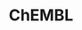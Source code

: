 ---
bigquery: https://console.cloud.google.com/bigquery?p=patents-public-data&d=ebi_chembl&page=dataset
citation: '"The ChEMBL database in 2017." Anna Gaulton, Anne Hersey, Michał Nowotka,
  A Patrícia Bento, Jon Chambers, David Mendez, Prudence Mutowo, Francis Atkinson,
  Louisa J Bellis, Elena Cibrián-Uhalte, Mark Davies, Nathan Dedman, Anneli Karlsson,
  María Paula Magariños, John P Overington, George Papadatos, Ines Smit, Andrew R
  Leach Nucleic acids Research (2017) 45 (Database Issue), D945-D954'
contributors: European Bioinformatics Institute
cost: None
description: ChEMBL Data is a manually curated database of small molecules used in
  drug discovery, including information about existing patented drugs.
documentation: 'schema: https://www.ebi.ac.uk/chembl/db_schema


  '
last_edit: 04/05/2022, 20:05:10
location: https://console.cloud.google.com/marketplace/product/google_patents_public_datasets/chembl
maintained_by: EMBL-EBI, an outstation of European Molecular Biology Laboratory
related_publications: '

  ChEMBL: towards direct deposition of bioassay data.


  Mendez D, Gaulton A, Bento AP, Chambers J, De Veij M, Félix E, Magariños MP, Mosquera
  JF, Mutowo P, Nowotka M, Gordillo-Marañón M, Hunter F, Junco L, Mugumbate G, Rodriguez-Lopez
  M, Atkinson F, Bosc N, Radoux CJ, Segura-Cabrera A, Hersey A, Leach AR.


  — Nucleic Acids Res. 2019; 47(D1):D930-D940. doi: 10.1093/nar/gky1075

  '
schema_fields:
- site_name
- std_act_id
- metabolite_record_id
- record_id
- assay_subcellular_fraction
- metref_id
- mol_atc_id
- research_stem
- activity_count
- action_type
- dosage_form
- source_domain_id
- species_group_flag
- assay_type
- caloha_id
- direct_interaction
- irac_code
- uberon_id
- published_relation
- doc_type
- domain_name
- cell_source_tax_id
- alert_set_id
- bei
- tid
- rgid
- creation_date
- strength
- withdrawn_year
- name
- status
- curation_comment
- structure_type
- max_phase_for_ind
- protein_class_id
- lle
- published_value
- num_ro5_violations
- authors
- mc_target_type
- db_version
- target_type
- ddd_id
- indication_class
- assay_source
- result_flag
- full_molformula
- assay_cell_type
- met_comment
- pathway_key
- withdrawn_flag
- hbd_lipinski
- first_in_class
- uo_units
- protein_class_desc
- l6
- level5
- mc_tax_id
- aromatic_rings
- compound_key
- active_ingredient
- level1_description
- domain_id
- frac_class_id
- tid_fixed
- curated_by
- hrac_code
- target_mapping
- doc_id
- isoform
- ref_id
- component_synonym
- tissue_id
- warnref_id
- inorganic_flag
- confidence
- bao_id
- last_active
- clo_id
- bao_endpoint
- relation
- cx_logd
- normal_range_min
- smarts
- end_position
- last_page
- synonyms
- nda_type
- parent_type
- assay_test_type
- value
- parameter_value
- disease_efficacy
- stem
- src_id
- molecular_species
- chirality
- cellosaurus_id
- heavy_atoms
- relationship_desc
- ridx
- homologue
- standard_upper_value
- sequence
- rtb
- publication_number
- mw_monoisotopic
- qed_weighted
- cell_id
- ref_url
- component_id
- previous_company
- src_assay_id
- parameter_type
- prodrug
- protein_class_synonym
- chebi_par_id
- source
- compd_id
- availability_type
- updated_by
- oc_id
- submission_date
- aspect
- mol_hrac_id
- stem_class
- standard_relation
- definition
- cpd_str_alert_id
- class_level
- withdrawn_reason
- warning_type
- priority
- units
- standard_flag
- domain_type
- oral
- component_type
- activity_id
- cell_description
- entity_type
- variant_id
- chembl_id
- class_type
- l3
- mol_frac_id
- pubmed_id
- potential_duplicate
- aidx
- standard_inchi_key
- approval_date
- stat
- assay_id
- patent_id
- psa
- ddd_units
- annotation
- sequence_md5sum
- toid
- assay_strain
- assay_tissue
- ddd_value
- acd_logd
- cidx
- major_class
- level1
- start_position
- therapeutic_flag
- published_type
- topical
- relationship
- drug_record_id
- bao_format
- alert_id
- type
- level2
- bto_id
- ingredient
- biocomp_id
- organism
- first_page
- res_stem_id
- molregno
- country
- issue
- l4
- standard_value
- doi
- route
- syn_type
- molecular_mechanism
- idx
- cx_logp
- efo_id
- warning_id
- cell_source_tissue
- standard_units
- delist_flag
- l2
- molfile
- short_name
- first_approval
- mecref_id
- assay_category
- protclasssyn_id
- ref_type
- substrate_record_id
- confidence_score
- le
- qudt_units
- journal
- max_phase
- normal_range_max
- path
- enzyme_tid
- prediction_method
- acd_most_apka
- year
- l5
- efo_term
- l7
- ddd_comment
- patent_expire_date
- hba
- hrac_class_id
- mec_id
- innovator_company
- description
- product_id
- level2_description
- warning_description
- abstract
- met_id
- co_stem_id
- l8
- cx_most_apka
- domain_description
- src_short_name
- usan_year
- level4_description
- ro3_pass
- binding_site_comment
- assay_desc
- sitecomp_id
- cell_name
- active_molregno
- updated_on
- alert_name
- sei
- downgraded
- withdrawn_country
- mechanism_comment
- standard_text_value
- actsm_id
- who_name
- acd_logp
- hba_lipinski
- company
- warning_country
- warning_year
- subgroup
- usan_stem
- volume
- orig_description
- withdrawn_class
- frac_code
- mol_irac_id
- level3
- db_source
- targrel_id
- natural_product
- log_id
- drug_product_flag
- trade_name
- mesh_heading
- black_box_warning
- data_validity_comment
- relationship_type
- assay_class_id
- num_lipinski_ro5_violations
- molecule_type
- label
- ap_id
- parent_id
- parent_molregno
- patent_no
- drugind_id
- indref_id
- cl_lincs_id
- prod_pat_id
- usan_stem_id
- mesh_id
- ad_type
- comments
- l1
- predbind_id
- applicant_full_name
- published_units
- mutation
- irac_class_id
- comp_class_id
- set_name
- job_id
- met_conversion
- upper_value
- cell_source_organism
- ass_cls_map_id
- pchembl_value
- compound_name
- parent_go_id
- patent_use_code
- entity_id
- num_alerts
- pref_name
- who_extra
- pathway_id
- comp_go_id
- enzyme_name
- level3_description
- standard_inchi
- title
- src_description
- assay_tax_id
- usan_substem
- formulation_id
- text_value
- polymer_flag
- site_residues
- molsyn_id
- tbl
- related_tid
- accession
- ddd_admr
- activity_comment
- acd_most_bpka
- parenteral
- as_id
- selectivity_comment
- version
- full_mwt
- mc_target_name
- dosed_ingredient
- atc_code
- warning_class
- drug_substance_flag
- mechanism_of_action
- target_desc
- helm_notation
- cell_ontology_id
- level4
- standard_type
- mc_target_accession
- compsyn_id
- targcomp_id
- mw_freebase
- assay_organism
- smid
- tax_id
- hbd
- cx_most_bpka
- site_id
- src_compound_id
- assay_param_id
- mc_organism
- usan_stem_definition
- canonical_smiles
- alogp
- go_id
shortname: chembl
tags:
- biotechnology
- health
- chemical
- bioinformatics
- medical
terms_of_use: CC BY-SA 3.0
title: ChEMBL
uuid: e232a192-965c-4ec9-904c-155b6dfe56c5
---